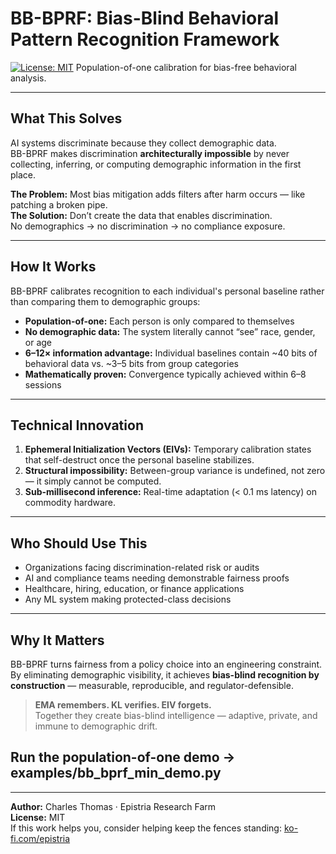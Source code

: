 # BB-BPRF: Bias-Blind Behavioral Pattern Recognition Framework 
 [![License: MIT](https://img.shields.io/badge/License-MIT-yellow.svg)](https://opensource.org/licenses/MIT)
Population-of-one calibration for bias-free behavioral analysis.  

---

## What This Solves

AI systems discriminate because they collect demographic data.  
BB-BPRF makes discrimination **architecturally impossible** by never collecting, inferring, or computing demographic information in the first place.

**The Problem:** Most bias mitigation adds filters after harm occurs — like patching a broken pipe.  
**The Solution:** Don’t create the data that enables discrimination.  
No demographics → no discrimination → no compliance exposure.

---

## How It Works

BB-BPRF calibrates recognition to each individual's personal baseline rather than comparing them to demographic groups:

- **Population-of-one:** Each person is only compared to themselves  
- **No demographic data:** The system literally cannot “see” race, gender, or age  
- **6–12× information advantage:** Individual baselines contain ~40 bits of behavioral data vs. ~3–5 bits from group categories  
- **Mathematically proven:** Convergence typically achieved within 6–8 sessions  

---

## Technical Innovation

1. **Ephemeral Initialization Vectors (EIVs):** Temporary calibration states that self-destruct once the personal baseline stabilizes.  
2. **Structural impossibility:** Between-group variance is undefined, not zero — it simply cannot be computed.  
3. **Sub-millisecond inference:** Real-time adaptation (< 0.1 ms latency) on commodity hardware.  

---

## Who Should Use This

- Organizations facing discrimination-related risk or audits  
- AI and compliance teams needing demonstrable fairness proofs  
- Healthcare, hiring, education, or finance applications  
- Any ML system making protected-class decisions  

---

## Why It Matters

BB-BPRF turns fairness from a policy choice into an engineering constraint.  
By eliminating demographic visibility, it achieves **bias-blind recognition by construction** — measurable, reproducible, and regulator-defensible.  

> **EMA remembers. KL verifies. EIV forgets.**  
> Together they create bias-blind intelligence — adaptive, private, and immune to demographic drift.
>
## Run the population-of-one demo → examples/bb_bprf_min_demo.py

---

**Author:** Charles Thomas  ·  Epistria Research Farm  
**License:** MIT  
If this work helps you, consider helping keep the fences standing: [ko-fi.com/epistria](https://ko-fi.com/epistria)
